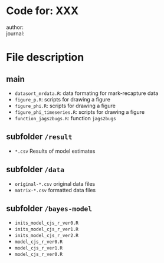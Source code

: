 # Code for: XXX
author:  
journal:  

# File description
## main
- `datasort_mrdata.R`: data formating for mark-recapture data  
- `figure_p.R`: scripts for drawing a figure  
- `figure_phi.R`: scripts for drawing a figure  
- `figure_phi_timeseries.R`: scripts for drawing a figure  
- `function_jags2bugs.R`: function `jags2bugs`  

## subfolder `/result`
- `*.csv` Results of model estimates  

## subfolder `/data`
- `original-*.csv` original data files  
- `matrix-*.csv` formatted data files  

## subfolder `/bayes-model`
- `inits_model_cjs_r_ver0.R`
- `inits_model_cjs_r_ver1.R`
- `inits_model_cjs_r_ver2.R`
- `model_cjs_r_ver0.R`
- `model_cjs_r_ver1.R`
- `model_cjs_r_ver0.R`

